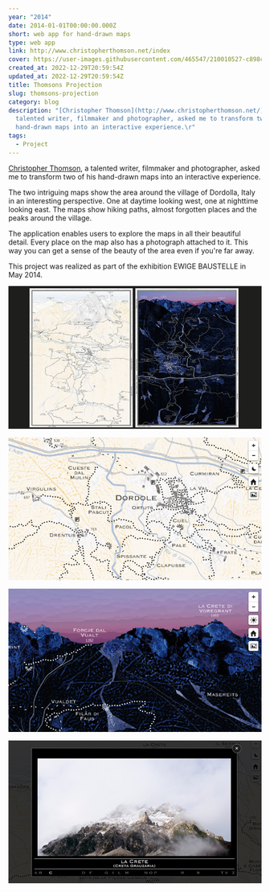 ```yaml
---
year: "2014"
date: 2014-01-01T00:00:00.000Z
short: web app for hand-drawn maps
type: web app
link: http://www.christopherthomson.net/index
cover: https://user-images.githubusercontent.com/465547/210010527-c898c6f8-42c7-41a3-9962-07b88fd35a29.jpg
created_at: 2022-12-29T20:59:54Z
updated_at: 2022-12-29T20:59:54Z
title: Thomsons Projection
slug: thomsons-projection
category: blog
description: "[Christopher Thomson](http://www.christopherthomson.net/), a
  talented writer, filmmaker and photographer, asked me to transform two of his
  hand-drawn maps into an interactive experience.\r"
tags:
  - Project
---
```



[Christopher Thomson](http://www.christopherthomson.net/), a talented writer, filmmaker and photographer, asked me to transform two of his hand-drawn maps into an interactive experience.

The two intriguing maps show the area around the village of Dordolla, Italy in an interesting perspective. One at daytime looking west, one at nighttime looking east. The maps show hiking paths, almost forgotten places and the peaks around the village.

The application enables users to explore the maps in all their beautiful detail. Every place on the map also has a photograph attached to it. This way you can get a sense of the beauty of the area even if you're far away.

This project was realized as part of the exhibition EWIGE BAUSTELLE in May 2014.

![thomsonsprojection_01](/src/content/thomsons-projection/210010523-cf0e0fb4-f410-4995-b49f-d12643de0809.jpg)

![thomsonsprojection_02](/src/content/thomsons-projection/210010527-c898c6f8-42c7-41a3-9962-07b88fd35a29.jpg)

![thomsonsprojection_03](/src/content/thomsons-projection/210010528-da18f46a-b327-4f8f-8163-ee881fc66008.jpg)

![thomsonsprojection_04](/src/content/thomsons-projection/210010529-fea154cd-1fbb-410a-b8a4-95e81bac51ac.jpg)


